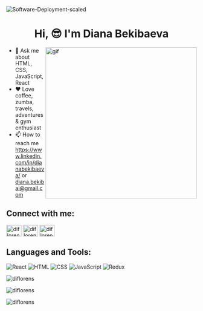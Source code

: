 ![Software-Deployment-scaled](https://user-images.githubusercontent.com/106848567/211715198-d289db01-d404-40a1-b3f1-a0d41cf6057b.jpeg)
<h1 align="center">Hi, 😎 I'm Diana Bekibaeva</h1>
<img align="right" alt="gif" width="400" src="https://cdn.dribbble.com/users/331265/screenshots/2542587/gabi-d.gif">

- 💬 Ask me about HTML, CSS, JavaScript, React
- ❤️ Love coffee, zumba, travels, adventures &  gym enthusiast
- 📫 How to reach me https://www.linkedin.com/in/dianabekibaeva/ or diana.bekibai@gmail.com

## Connect with me:
<p align="left">
<a href="https://codesandbox.io/u/Diflorens" target="blank"><img align="center" src="https://raw.githubusercontent.com/rahuldkjain/github-profile-readme-generator/master/src/images/icons/Social/codesandbox.svg" alt="diflorens" height="30" width="40" /></a>
<a href="https://replit.com/@Diflorens" target="blank"><img align="center" src="https://upload.wikimedia.org/wikipedia/commons/b/b2/Repl.it_logo.svg" alt="diflorens" height="30" width="40" /></a>
<a href="https://codepen.io/diflorens" target="blank"><img align="center" src="https://raw.githubusercontent.com/rahuldkjain/github-profile-readme-generator/master/src/images/icons/Social/codepen.svg" alt="diflorens" height="30" width="40" /></a>
</p>


## Languages and Tools:
![React](https://img.shields.io/badge/React-20232A?style=for-the-badge&logo=react&logoColor=61DAFB)
![HTML](https://img.shields.io/badge/-HTML5-E34F26?logo=html5&logoColor=white&style=for-the-badge)
![CSS](https://img.shields.io/badge/-CSS3-1572B6?logo=css3&logoColor=white&style=for-the-badge)
![JavaScript](https://img.shields.io/badge/-JavaScript-F7DF1E?logo=javascript&logoColor=white&style=for-the-badge)
![Redux](https://img.shields.io/badge/Redux-593D88?style=for-the-badge&logo=redux&logoColor=white)

<p><img align="center" src="https://github-readme-stats.vercel.app/api/top-langs?username=diflorens&show_icons=true&locale=en&layout=compact" alt="diflorens" /></p>

<p><img align="center" src="https://github-readme-stats.vercel.app/api?username=diflorens&show_icons=true&locale=en" alt="diflorens" /></p>

<p><img align="center" src="https://github-readme-streak-stats.herokuapp.com/?user=diflorens&" alt="diflorens" /></p>

<!---
Diflorens/Diflorens is a ✨ special ✨ repository because its `README.md` (this file) appears on your GitHub profile.
You can click the Preview link to take a look at your changes.
--->
